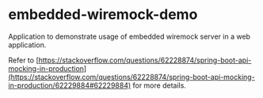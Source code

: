 # embedded-wiremock-demo
Application to demonstrate usage of embedded wiremock server in a web application.

Refer to [https://stackoverflow.com/questions/62228874/spring-boot-api-mocking-in-production](https://stackoverflow.com/questions/62228874/spring-boot-api-mocking-in-production/62229884#62229884) for more details.